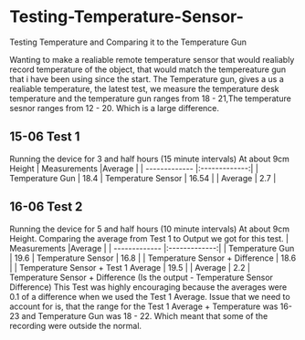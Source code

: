 # Testing-Temperature-Sensor-
Testing Temperature and Comparing it to the Temperature Gun

Wanting to make a realiable remote temperature sensor that would realiably record temperature of the object, that would match the tempereature gun that i have
been using since the start. The Temperature gun, gives a us a realiable temperature, the latest test, we measure the temperature desk temperature and the 
temperature gun ranges from 18 - 21,The temperature sesnor ranges from 12 - 20. Which is a large difference. 

## 15-06 Test 1
Running the device for 3 and half hours (15 minute intervals) At about 9cm Height
| Measurements |Average   | 
| ------------- |:-------------:| 
| Temperature Gun  | 18.4
| Temperature Sensor | 16.54 | 
| Average | 2.7  | 

## 16-06 Test 2
Running the device for 5 and half hours (10 minute intervals) At about 9cm Height. Comparing the average from Test 1 to Output we got for this test.
| Measurements |Average   | 
| ------------- |:-------------:| 
| Temperature Gun  | 19.6
| Temperature Sensor | 16.8 | 
| Temperature Sensor + Difference | 18.6 | 
| Temperature Sensor + Test 1 Average | 19.5 | 
| Average | 2.2  | 
<br>
Temperature Sensor + Difference (Is the output - Temperature Sensor Difference)
This Test was highly encouraging because the averages were 0.1 of a difference when we used the Test 1 Average.
Issue that we need to account for is, that the range for the Test 1 Average + Temperature was 16-23 and Temperature Gun was 18 - 22. Which meant that some of the recording were outside the normal.
